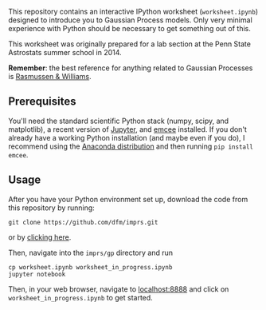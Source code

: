 This repository contains an interactive IPython worksheet (`worksheet.ipynb`)
designed to introduce you to Gaussian Process models. Only very minimal
experience with Python should be necessary to get something out of this.

This worksheet was originally prepared for a lab section at the Penn State
Astrostats summer school in 2014.

**Remember**: the best reference for anything related to Gaussian Processes is
[Rasmussen & Williams](http://www.gaussianprocess.org/gpml/).


Prerequisites
-------------

You'll need the standard scientific Python stack (numpy, scipy, and
matplotlib), a recent version of [Jupyter](http://jupyter.org/), and
[emcee](http://dfm.io/emcee) installed. If you
don't already have a working Python installation (and maybe even if you do), I
recommend using the [Anaconda distribution](http://continuum.io/downloads) and
then running `pip install emcee`.


Usage
-----

After you have your Python environment set up, download the code from this
repository by running:

```
git clone https://github.com/dfm/imprs.git
```

or by [clicking here](https://github.com/dfm/imprs/archive/master.zip).

Then, navigate into the `imprs/gp` directory and run

```
cp worksheet.ipynb worksheet_in_progress.ipynb
jupyter notebook
```

Then, in your web browser, navigate to [localhost:8888](http://localhost:8888)
and click on `worksheet_in_progress.ipynb` to get started.
